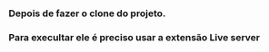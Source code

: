 ### Depois de fazer o clone do projeto.
### Para execultar ele é preciso usar a extensão Live server